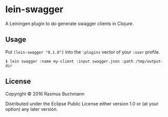# lein-swagger

A Leiningen plugin to do generate swagger clients in Clojure.

## Usage

Put `[lein-swagger "0.1.0"]` into the `:plugins` vector of your `:user`
profile.

    $ lein swagger :name my-client :input swagger.json :path /tmp/output-dir

## License

Copyright © 2016 Rasmus Buchmann

Distributed under the Eclipse Public License either version 1.0 or (at
your option) any later version.
